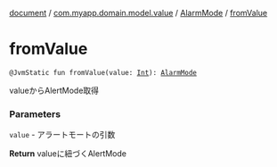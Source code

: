 [document](../../index.md) / [com.myapp.domain.model.value](../index.md) / [AlarmMode](index.md) / [fromValue](./from-value.md)

# fromValue

`@JvmStatic fun fromValue(value: `[`Int`](https://kotlinlang.org/api/latest/jvm/stdlib/kotlin/-int/index.html)`): `[`AlarmMode`](index.md)

valueからAlertMode取得

### Parameters

`value` - アラートモートの引数

**Return**
valueに紐づくAlertMode

